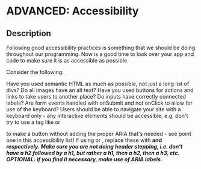 # ADVANCED: Accessibility
## Description
Following good accessibility practices is something that we should be doing throughout our programming. Now is a good time to look over your app and code to make sure it is as accessible as possible.

Consider the following:

Have you used semantic HTML as much as possible, not just a long list of divs?
Do all images have an alt text?
Have you used buttons for actions and links to take users to another place?
Do inputs have correctly connected labels?
Are form events handled with onSubmit and not onClick to allow for use of the keyboard?
Users should be able to navigate your site with a keyboard only - any interactive elements should be accessible, e.g. don't try to use a tag like <a> or <div> to make a button without adding the proper ARIA that's needed - see point one in this accessibility list!
If using <bold> or <italic>, replace these with <strong> and <em> respectively.
Make sure you are not doing header stepping, i.e. don't have a h2 followed by a h1, but rather a h1, then a h2, then a h3, etc.
OPTIONAL: if you find it necessary, make use of ARIA labels.

